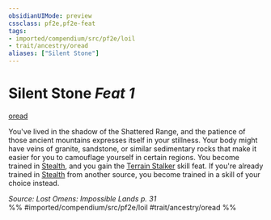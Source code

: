 ```yaml
---
obsidianUIMode: preview
cssclass: pf2e,pf2e-feat
tags:
- imported/compendium/src/pf2e/loil
- trait/ancestry/oread
aliases: ["Silent Stone"]
---
```

# Silent Stone  *Feat 1*  
[oread](oread-b2.md)  


You've lived in the shadow of the Shattered Range, and the patience of those ancient mountains expresses itself in your stillness. Your body might have veins of granite, sandstone, or similar sedimentary rocks that make it easier for you to camouflage yourself in certain regions. You become trained in [Stealth](../skills.md#Stealth), and you gain the [Terrain Stalker](terrain-stalker.md) skill feat. If you're already trained in [Stealth](../skills.md#Stealth) from another source, you become trained in a skill of your choice instead.

*Source: Lost Omens: Impossible Lands p. 31*  
%% #imported/compendium/src/pf2e/loil #trait/ancestry/oread %%